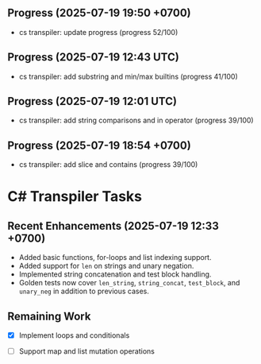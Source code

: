 ## Progress (2025-07-19 19:50 +0700)
- cs transpiler: update progress (progress 52/100)

## Progress (2025-07-19 12:43 UTC)
- cs transpiler: add substring and min/max builtins (progress 41/100)

## Progress (2025-07-19 12:01 UTC)
- cs transpiler: add string comparisons and in operator (progress 39/100)

## Progress (2025-07-19 18:54 +0700)
- cs transpiler: add slice and contains (progress 39/100)

# C# Transpiler Tasks

## Recent Enhancements (2025-07-19 12:33 +0700)
- Added basic functions, for-loops and list indexing support.
- Added support for `len` on strings and unary negation.
- Implemented string concatenation and test block handling.
- Golden tests now cover `len_string`, `string_concat`, `test_block`, and `unary_neg` in addition to previous cases.

## Remaining Work
- [x] Implement loops and conditionals
- [ ] Support map and list mutation operations



